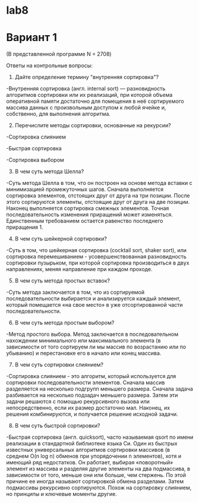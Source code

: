 # lab8
# Вариант 1
(В представленной программе N = 2708)

Ответы на контрольные вопросы:
1. Дайте определение термину "внутренняя сортировка"?

-Внутренняя сортировка (англ. internal sort) — разновидность алгоритмов сортировки или их реализаций, при которой объема оперативной памяти достаточно для помещения в неё сортируемого массива данных с произвольным доступом к любой ячейке и, собственно, для выполнения алгоритма.

2. Перечислите методы сортировки, основанные на рекурсии?

-Сортировка слиянием

-Быстрая сортировка

-Сортировка выбором 

3. В чем суть метода Шелла?

-Суть метода Шелла в том, что он построен на основе метода вставки с минимизацией промежуточных шагов. Сначала выполняется сортировка элементов, отстоящих друг от друга на три позиции. После этого сортируются элементы, отстоящие друг от друга на две позиции. Наконец выполняется сортировка смежных элементов. 
Точная последовательность изменения приращений может изменяться. Единственным требованием остается равенство последнего приращения 1.

4. В чем суть шейкерной сортировки?

-Суть в том, что шейкерная сортировка (cocktail sort, shaker sort), или сортировка перемешиванием - усовершенствованная разновидность сортировки пузырьком, при которой сортировка производиться в двух направлениях, меняя направление при каждом проходе.

5. В чем суть метода простых вставок?

-Суть метода заключается в том, что из сортируемой последовательности выбирается и анализируется каждый элемент, который помещается «на свое место» в уже отсортированной части последовательности.

6. В чем суть метода простым выбором?

-Метод простого выбора. Метод заключается в последовательном нахождении минимального или максимального элемента (в зависимости от того сортируем ли мы массив по возрастанию или по убыванию) и перестановке его в начало или конец массива. 

7. В чем суть сортировки слиянием?

-Сортировка слиянием - это алгоритм, который используется для сортировки последовательности элементов. Сначала массив разделяется на несколько подгрупп меньшего размера. 
Сначала задача разбивается на несколько подзадач меньшего размера. Затем эти задачи решаются с помощью рекурсивного вызова или непосредственно, если их размер достаточно мал. Наконец, их решения комбинируются, и получается решение исходной задачи.

8. В чем суть быстрой сортировки?

-Быстрая сортировка (англ. quicksort), часто называемая qsort по имени реализации в стандартной библиотеке языка Си. Один из быстрых известных универсальных алгоритмов сортировки массивов (в среднем O(n log n) обменов при упорядочении n элементов), хотя и имеющий ряд недостатков. Он работает, выбирая «поворотный» элемент из массива и разделяя другие элементы на два подмассива, в зависимости от того, меньше они или больше, чем стержень. По этой причине ее иногда называют сортировкой обмена разделами. Затем подмассивы рекурсивно сортируются. Похож на сортировку слиянием, но принципы и ключевые моменты другие.  

